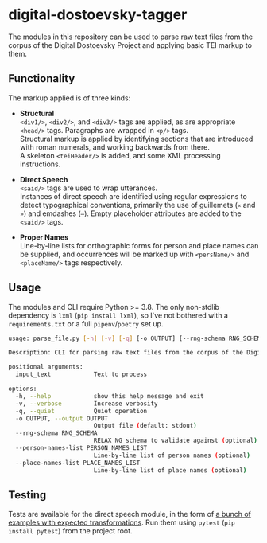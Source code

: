 
# digital-dostoevsky-tagger

The modules in this repository can be used to parse raw text files from the corpus of the Digital Dostoevsky Project and applying basic TEI markup to them.


## Functionality

The markup applied is of three kinds:

* **Structural**  
  `<div1/>`, `<div2/>`, and `<div3/>` tags are applied, as are appropriate `<head/>` tags.  Paragraphs are wrapped in `<p/>` tags.  
  Structural markup is applied by identifying sections that are introduced with roman numerals, and working backwards from there.  
  A skeleton `<teiHeader/>` is added, and some XML processing instructions.

* **Direct Speech**  
  `<said/>` tags are used to wrap utterances.  
  Instances of direct speech are identified using regular expressions to detect typographical conventions, primarily the use of guillemets (`«` and `»`) and emdashes (`—`).  Empty placeholder attributes are added to the `<said/>` tags.

* **Proper Names**  
  Line-by-line lists for orthographic forms for person and place names can be supplied, and occurrences will be marked up with `<persName/>` and `<placeName/>` tags respectively.


## Usage

The modules and CLI require Python >= 3.8.  The only non-stdlib dependency is `lxml` (`pip install lxml`), so I've not bothered with a `requirements.txt` or a full `pipenv`/`poetry` set up.

```sh
usage: parse_file.py [-h] [-v] [-q] [-o OUTPUT] [--rng-schema RNG_SCHEMA] [--person-names-list PERSON_NAMES_LIST] [--place-names-list PLACE_NAMES_LIST] input_text

Description: CLI for parsing raw text files from the corpus of the Digital Dostoevsky Project and applying basic TEI markup.

positional arguments:
  input_text            Text to process

options:
  -h, --help            show this help message and exit
  -v, --verbose         Increase verbosity
  -q, --quiet           Quiet operation
  -o OUTPUT, --output OUTPUT
                        Output file (default: stdout)
  --rng-schema RNG_SCHEMA
                        RELAX NG schema to validate against (optional)
  --person-names-list PERSON_NAMES_LIST
                        Line-by-line list of person names (optional)
  --place-names-list PLACE_NAMES_LIST
                        Line-by-line list of place names (optional) 
```


## Testing

Tests are available for the direct speech module, in the form of [a bunch of examples with expected transformations](tests/test_direct_speech.py).  Run them using `pytest` (`pip install pytest`) from the project root.
